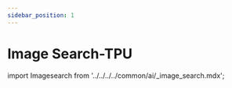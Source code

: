 ```yaml
---
sidebar_position: 1
---
```


# Image Search-TPU

import Imagesearch from '../../../../common/ai/\_image_search.mdx';

<Imagesearch />
